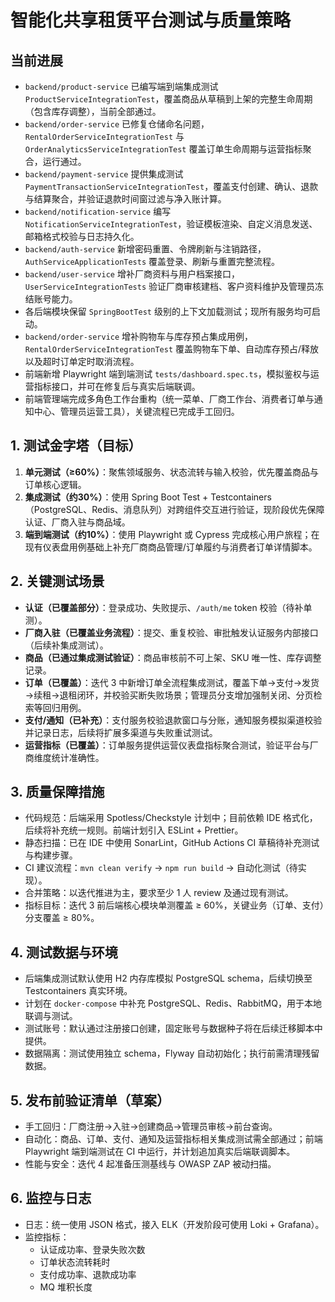 # 智能化共享租赁平台测试与质量策略

## 当前进展
- `backend/product-service` 已编写端到端集成测试 `ProductServiceIntegrationTest`，覆盖商品从草稿到上架的完整生命周期（包含库存调整），当前全部通过。
- `backend/order-service` 已修复仓储命名问题，`RentalOrderServiceIntegrationTest` 与 `OrderAnalyticsServiceIntegrationTest` 覆盖订单生命周期与运营指标聚合，运行通过。
- `backend/payment-service` 提供集成测试 `PaymentTransactionServiceIntegrationTest`，覆盖支付创建、确认、退款与结算聚合，并验证退款时间窗过滤与净入账计算。
- `backend/notification-service` 编写 `NotificationServiceIntegrationTest`，验证模板渲染、自定义消息发送、邮箱格式校验与日志持久化。
- `backend/auth-service` 新增密码重置、令牌刷新与注销路径，`AuthServiceApplicationTests` 覆盖登录、刷新与重置完整流程。
- `backend/user-service` 增补厂商资料与用户档案接口，`UserServiceIntegrationTests` 验证厂商审核建档、客户资料维护及管理员冻结账号能力。
- 各后端模块保留 `SpringBootTest` 级别的上下文加载测试；现所有服务均可启动。
- `backend/order-service` 增补购物车与库存预占集成用例，`RentalOrderServiceIntegrationTest` 覆盖购物车下单、自动库存预占/释放以及超时订单定时取消流程。
- 前端新增 Playwright 端到端测试 `tests/dashboard.spec.ts`，模拟鉴权与运营指标接口，并可在修复后与真实后端联调。
- 前端管理端完成多角色工作台重构（统一菜单、厂商工作台、消费者订单与通知中心、管理员运营工具），关键流程已完成手工回归。

## 1. 测试金字塔（目标）
1. **单元测试（≥60%）**：聚焦领域服务、状态流转与输入校验，优先覆盖商品与订单核心逻辑。
2. **集成测试（约30%）**：使用 Spring Boot Test + Testcontainers（PostgreSQL、Redis、消息队列）对跨组件交互进行验证，现阶段优先保障认证、厂商入驻与商品域。
3. **端到端测试（约10%）**：使用 Playwright 或 Cypress 完成核心用户旅程；在现有仪表盘用例基础上补充厂商商品管理/订单履约与消费者订单详情脚本。

## 2. 关键测试场景
- **认证（已覆盖部分）**：登录成功、失败提示、`/auth/me` token 校验（待补单测）。
- **厂商入驻（已覆盖业务流程）**：提交、重复校验、审批触发认证服务内部接口（后续补集成测试）。
- **商品（已通过集成测试验证）**：商品审核前不可上架、SKU 唯一性、库存调整记录。
- **订单（已覆盖）**：迭代 3 中新增订单全流程集成测试，覆盖下单→支付→发货→续租→退租闭环，并校验买断失败场景；管理员分支增加强制关闭、分页检索等回归用例。
- **支付/通知（已补充）**：支付服务校验退款窗口与分账，通知服务模拟渠道校验并记录日志，后续将扩展多渠道与失败重试测试。
- **运营指标（已覆盖）**：订单服务提供运营仪表盘指标聚合测试，验证平台与厂商维度统计准确性。

## 3. 质量保障措施
- 代码规范：后端采用 Spotless/Checkstyle 计划中；目前依赖 IDE 格式化，后续将补充统一规则。前端计划引入 ESLint + Prettier。
- 静态扫描：已在 IDE 中使用 SonarLint，GitHub Actions CI 草稿待补充测试与构建步骤。
- CI 建议流程：`mvn clean verify` → `npm run build` → 自动化测试（待实现）。
- 合并策略：以迭代推进为主，要求至少 1 人 review 及通过现有测试。
- 指标目标：迭代 3 前后端核心模块单测覆盖 ≥ 60%，关键业务（订单、支付）分支覆盖 ≥ 80%。

## 4. 测试数据与环境
- 后端集成测试默认使用 H2 内存库模拟 PostgreSQL schema，后续切换至 Testcontainers 真实环境。
- 计划在 `docker-compose` 中补充 PostgreSQL、Redis、RabbitMQ，用于本地联调与测试。
- 测试账号：默认通过注册接口创建，固定账号与数据种子将在后续迁移脚本中提供。
- 数据隔离：测试使用独立 schema，Flyway 自动初始化；执行前需清理残留数据。

## 5. 发布前验证清单（草案）
- 手工回归：厂商注册→入驻→创建商品→管理员审核→前台查询。
- 自动化：商品、订单、支付、通知及运营指标相关集成测试需全部通过；前端 Playwright 端到端测试在 CI 中运行，并计划追加真实后端联调脚本。
- 性能与安全：迭代 4 起准备压测基线与 OWASP ZAP 被动扫描。

## 6. 监控与日志
- 日志：统一使用 JSON 格式，接入 ELK（开发阶段可使用 Loki + Grafana）。
- 监控指标：
  - 认证成功率、登录失败次数
  - 订单状态流转耗时
  - 支付成功率、退款成功率
  - MQ 堆积长度
